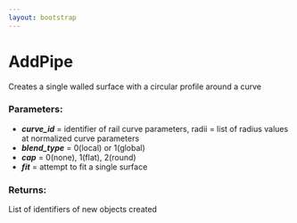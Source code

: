 ```yaml
---
layout: bootstrap
---
```


# AddPipe

Creates a single walled surface with a circular profile around a curve
        

### Parameters:

- ***curve_id*** = identifier of rail curve
parameters, radii = list of radius values at normalized curve parameters
- ***blend_type*** = 0(local) or 1(global)
- ***cap*** = 0(none), 1(flat), 2(round)
- ***fit*** = attempt to fit a single surface
        

### Returns:


List of identifiers of new objects created
        
